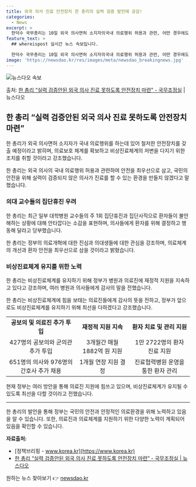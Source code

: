 ```yaml
---
title: 외국 의사 진료 안전장치 한 총리의 실력 검증 발언에 공감!
categories:
  - News
excerpt: >
  한덕수 국무총리는 10일 외국 의사면허 소지자의국내 의료행위 허용과 관련, 어떤 경우에도 실력이 검증되지 않…
feature_text: >
  ## whereispost 실시간 뉴스 속보입니다.

  한덕수 국무총리는 10일 외국 의사면허 소지자의국내 의료행위 허용과 관련, 어떤 경우에도 실력이 검증되지 않…
image: 'https://newsdao.kr/res/images/meta/newsdao_breakingnews.jpg'
---
```


![뉴스다오 속보](https://newsdao.kr/res/images/meta/newsdao_breakingnews.jpg)

<p>출처: <a href="https://newsdao.kr/3786" rel="dofollow">한 총리 “실력 검증안된 외국 의사 진료 못하도록 안전장치 마련” - 국무조정실</a> | 뉴스다오</p>

<h2 data-ke-size="size26">한 총리 “실력 검증안된 외국 의사 진료 못하도록 안전장치 마련”</h2>

한 총리가 외국 의사면허 소지자가 국내 의료행위를 하는데 있어 철저한 안전장치를 갖출 예정이라고 밝히며, 의료보호 체계를 확보하고 비상진료체계의 저변을 다지기 위한 조치를 취할 것이라고 강조했습니다.

<p data-ke-size="size16">한 총리는 외국 의사의 국내 의료행위 허용과 관련하여 안전을 최우선으로 삼고, 국민의 안전을 위해 실력이 검증되지 않은 의사가 진료를 할 수 있는 환경을 만들지 않겠다고 말했습니다.</p>

<h3 data-ke-size="size24">의대 교수들의 집단휴진 우려</h3>

한 총리는 최근 일부 대학병원 교수들의 주 1회 집단휴진과 집단사직으로 환자들이 불안해하는 상황에 대해 안타깝다는 소감을 표현하며, 의사들에게 환자를 위해 결정하고 행동해 달라고 당부했습니다.

<p data-ke-size="size16">한 총리는 정부의 의료개혁에 대한 진심과 의대생들에 대한 관심을 강조하며, 의료체계의 개선과 환자 안전을 최우선으로 삼을 것이라고 밝혔습니다.</p>

<h3 data-ke-size="size24">비상진료체계 유지를 위한 노력</h3>

한 총리는 비상진료체계를 유지하기 위해 정부가 병원과 의료진에 재정적 지원을 지속하고 있다고 강조하며, 여러 병원과 의사들에게 감사의 말을 전했습니다.

<p data-ke-size="size16">한 총리는 비상진료체계에 힘을 보태는 의료진들에게 감사의 뜻을 전하고, 정부가 앞으로도 비상진료체계를 유지하기 위해 최선을 다하겠다고 강조했습니다.</p> 

<table>
  <tr>
    <td style="text-align: center; height: 17px;"><b>공보의 및 의료진 추가 투입</b></td>
    <td style="text-align: center; height: 17px;"><b>재정적 지원 지속</b></td>
    <td style="text-align: center; height: 17px;"><b>환자 치료 및 관리 지원</b></td>
  </tr>
  <tr>
    <td style="text-align: center;">427명의 공보의와 군의관 추가 투입</td>
    <td style="text-align: center;">3개월간 매월 1882억 원 지원</td>
    <td style="text-align: center;">1만 2722명의 환자 진료 지원</td>
  </tr>
  <tr>
    <td style="text-align: center;">651명의 의사와 976명의 간호사 추가 채용</td>
    <td style="text-align: center;">1개월 연장 지원 결정</td>
    <td style="text-align: center;">진료협력병원 운영을 통한 환자 관리</td>
  </tr>
</table>
<p data-ke-size="size16">현재 정부는 여러 방안을 통해 의료진 지원에 힘쓰고 있으며, 비상진료체계가 유지될 수 있도록 최선을 다할 것이라고 전했습니다.</p>

<hr>

<p data-ke-size="size16">한 총리의 발언을 통해 정부는 국민의 안전과 안정적인 의료환경을 위해 노력하고 있음을 알 수 있습니다. 또한, 의료진과 의료체계를 지원하기 위한 다양한 노력이 계획되어 있음을 확인할 수 있습니다.</p>

**자료출처:**
- [정책브리핑 - www.korea.kr](https://www.korea.kr)
- [한 총리 “실력 검증안된 외국 의사 진료 못하도록 안전장치 마련” - 국무조정실 | 뉴스다오](https://newsdao.kr/3786) 

원하는 뉴스 찾아보기 👉 <a href="https://newsdao.kr" rel="dofollow">newsdao.kr</a>



